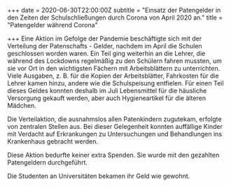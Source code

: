 +++
date = 2020-06-30T22:00:00Z
subtitle = "Einsatz der Patengelder in den Zeiten der Schulschließungen durch Corona von April 2020 an."
title = "Patengelder während Corona"

+++
Eine Aktion im Gefolge der Pandemie beschäftigte sich mit der Verteilung der Patenschafts - Gelder, nachdem im April die Schulen geschlossen worden waren. Ein Teil ging weiterhin an die Lehrer, die während des Lockdowns regelmäßig zu den Schülern fahren mussten, um sie vor Ort in den wichtigsten Fächern mit Arbeitsblättern zu unterrichten. Viele Ausgaben, z. B. für die Kopien der Arbeitsblätter, Fahrkosten für die Lehrer kamen hinzu, andere wie die Schulspeisung entfielen. Für einen Teil dieses Geldes konnten deshalb im Juli Lebensmittel für die häusliche Versorgung gekauft werden, aber auch Hygieneartikel für die älteren Mädchen.

Die Verteilaktion, die ausnahmslos allen Patenkindern zugutekam, erfolgte von zentralen Stellen aus. Bei dieser Gelegenheit konnten auffällige Kinder mit Verdacht auf Erkrankungen zu Untersuchungen und Behandlungen ins Krankenhaus gebracht werden.

Diese Aktion bedurfte keiner extra Spenden. Sie wurde mit den gezahlten Patengeldern durchgeführt.

Die Studenten an Universitäten bekamen ihr Geld wie gewohnt.